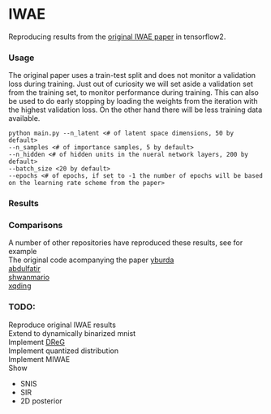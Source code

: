 # IWAE

Reproducing results from the [original IWAE paper](https://arxiv.org/pdf/1509.00519.pdf) in tensorflow2.

### Usage
The original paper uses a train-test split and does not monitor a validation loss during training. Just out of curiosity we will set aside a validation set from the training set, to monitor performance during training. This can also be used to do early stopping by loading the weights from the iteration with the highest validation loss. On the other hand there will be less training data available.
``` 
python main.py --n_latent <# of latent space dimensions, 50 by default>  
--n_samples <# of importance samples, 5 by default>  
--n_hidden <# of hidden units in the nueral network layers, 200 by default>  
--batch_size <20 by default>
--epochs <# of epochs, if set to -1 the number of epochs will be based on the learning rate scheme from the paper>
```

### Results

### Comparisons
A number of other repositories have reproduced these results, see for example  
The original code acompanying the paper [yburda](https://github.com/yburda/iwae)  
[abdulfatir](https://github.com/abdulfatir/IWAE-tensorflow)  
[shwanmario](https://github.com/ShwanMario/IWAE)  
[xqding](https://github.com/xqding/Importance_Weighted_Autoencoders)

### TODO:
Reproduce original IWAE results  
Extend to dynamically binarized mnist  
Implement [DReG](https://arxiv.org/abs/1810.04152)  
Implement quantized distribution  
Implement MIWAE  
Show
- SNIS
- SIR
- 2D posterior